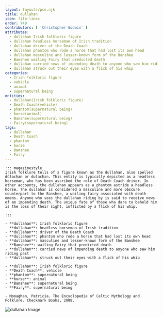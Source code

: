 ```yaml
---
layout: layouts/pce.njk
title: dullahan
icon: file-lines
order: 740
contributors: [ 'Christopher Godwin' ]
attributes:
  - dullahan Irish folkloric figure
  - dullahan headless horseman of Irish tradition
  - dullahan driver of the Death Coach
  - dullahan phantom who rode a horse that had lost its own head
  - dullahan masculine and lesser-known form of the Banshee
  - Banshee wailing Fairy that predicted death
  - dullahan carried news of impending death to anyone who saw him riding past
  - dullahan struck out their eyes with a flick of his whip
categories:
  - Irish folkloric figure
  - vehicle
  - animal
  - supernatural being
entities:
  - dullahan(Irish folkloric figure)
  - Death Coach(vehicle)
  - phantom(supernatural being)
  - horse(animal)
  - Banshee(supernatural being)
  - Fairy(supernatural being)
tags:
  - dullahan
  - Death Coach
  - phantom
  - horse
  - Banshee
  - Fairy
---
```

``` tab [group1:Info]
::: magazinestyle
Irish folklore tells of a figure known as the dullahan, also spelled dúlachan or dulachan. This entity is typically depicted as a headless horseman, who has been ascribed the role of Death Coach driver. In other accounts, the dullahan appears as a phantom astride a headless horse. The dullahan is considered a masculine and more obscure counterpart to the Banshee, a wailing fairy associated with death omens. Anyone who sees the dullahan riding by is said to receive news of an impending death. The unique fate of those who dare to behold him is the loss of their sight, inflicted by a flick of his whip.

:::
```
``` tab [group1:Attributes]
- **dullahan**: Irish folkloric figure
- **dullahan**: headless horseman of Irish tradition
- **dullahan**: driver of the Death Coach
- **dullahan**: phantom who rode a horse that had lost its own head
- **dullahan**: masculine and lesser-known form of the Banshee
- **Banshee**: wailing Fairy that predicted death
- **dullahan**: carried news of impending death to anyone who saw him riding past
- **dullahan**: struck out their eyes with a flick of his whip
```
``` tab [group1:Entities]
- **dullahan**: Irish folkloric figure
- **Death Coach**: vehicle
- **phantom**: supernatural being
- **horse**: animal
- **Banshee**: supernatural being
- **Fairy**: supernatural being
```
``` tab [group1:Sources]
- Monaghan, Patricia. The Encyclopedia of Celtic Mythology and Folklore. Checkmark Books, 2008.
```
![dullahan Image](https://upload.wikimedia.org/wikipedia/commons/thumb/c/c8/Croker%281834%29Fairy_Legends_p0239-dullahan.jpg/1200px-Croker%281834%29Fairy_Legends_p0239-dullahan.jpg)
